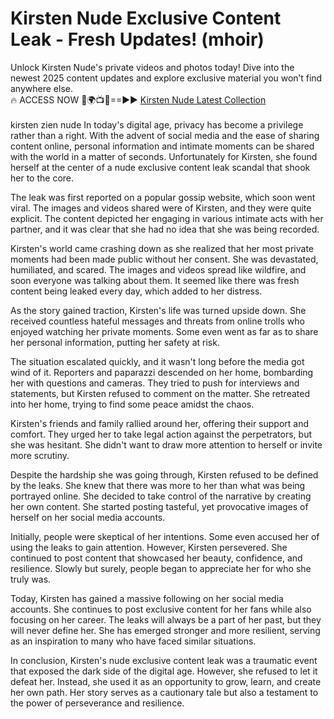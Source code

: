 # Kirsten Nude Exclusive Content Leak - Fresh Updates! (mhoir)

Unlock Kirsten Nude's private videos and photos today! Dive into the newest 2025 content updates and explore exclusive material you won’t find anywhere else.
<br>
🔥 ACCESS NOW 🔴🌍📺📱==►► <a href="https://tinyurl.com/4n4u5rde" rel="nofollow">Kirsten Nude Latest Collection</a>
<br><br>
kirsten zien nude
 In today's digital age, privacy has become a privilege rather than a right. With the advent of social media and the ease of sharing content online, personal information and intimate moments can be shared with the world in a matter of seconds. Unfortunately for Kirsten, she found herself at the center of a nude exclusive content leak scandal that shook her to the core.

The leak was first reported on a popular gossip website, which soon went viral. The images and videos shared were of Kirsten, and they were quite explicit. The content depicted her engaging in various intimate acts with her partner, and it was clear that she had no idea that she was being recorded.

Kirsten's world came crashing down as she realized that her most private moments had been made public without her consent. She was devastated, humiliated, and scared. The images and videos spread like wildfire, and soon everyone was talking about them. It seemed like there was fresh content being leaked every day, which added to her distress.

As the story gained traction, Kirsten's life was turned upside down. She received countless hateful messages and threats from online trolls who enjoyed watching her private moments. Some even went as far as to share her personal information, putting her safety at risk.

The situation escalated quickly, and it wasn't long before the media got wind of it. Reporters and paparazzi descended on her home, bombarding her with questions and cameras. They tried to push for interviews and statements, but Kirsten refused to comment on the matter. She retreated into her home, trying to find some peace amidst the chaos.

Kirsten's friends and family rallied around her, offering their support and comfort. They urged her to take legal action against the perpetrators, but she was hesitant. She didn't want to draw more attention to herself or invite more scrutiny.

Despite the hardship she was going through, Kirsten refused to be defined by the leaks. She knew that there was more to her than what was being portrayed online. She decided to take control of the narrative by creating her own content. She started posting tasteful, yet provocative images of herself on her social media accounts.

Initially, people were skeptical of her intentions. Some even accused her of using the leaks to gain attention. However, Kirsten persevered. She continued to post content that showcased her beauty, confidence, and resilience. Slowly but surely, people began to appreciate her for who she truly was.

Today, Kirsten has gained a massive following on her social media accounts. She continues to post exclusive content for her fans while also focusing on her career. The leaks will always be a part of her past, but they will never define her. She has emerged stronger and more resilient, serving as an inspiration to many who have faced similar situations.

In conclusion, Kirsten's nude exclusive content leak was a traumatic event that exposed the dark side of the digital age. However, she refused to let it defeat her. Instead, she used it as an opportunity to grow, learn, and create her own path. Her story serves as a cautionary tale but also a testament to the power of perseverance and resilience.
